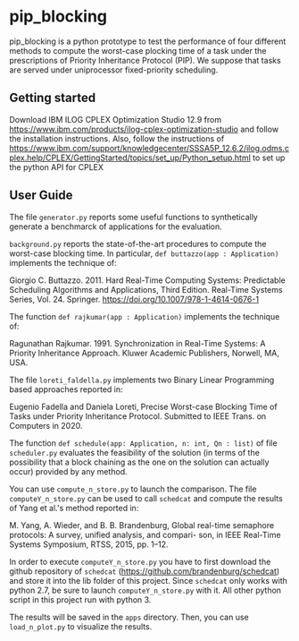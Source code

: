 # pip_blocking
pip_blocking is a python prototype to test the performance of four different methods to compute the worst-case plocking time of a task under the prescriptions of Priority Inheritance Protocol (PIP). We suppose that tasks are served under uniprocessor fixed-priority scheduling.

## Getting started
Download IBM ILOG CPLEX Optimization Studio 12.9 from https://www.ibm.com/products/ilog-cplex-optimization-studio and follow the installation instructions.
Also, follow the instructions of https://www.ibm.com/support/knowledgecenter/SSSA5P_12.6.2/ilog.odms.cplex.help/CPLEX/GettingStarted/topics/set_up/Python_setup.html to set up the python API for CPLEX

## User Guide
The file `generator.py` reports some useful functions to synthetically generate a benchmarck of applications for the evaluation.

`background.py` reports the state-of-the-art procedures to compute the worst-case blocking time. In particular, `def buttazzo(app : Application)` implements the technique of:

Giorgio C. Buttazzo. 2011. Hard Real-Time Computing Systems: Predictable Scheduling Algorithms and Applications, Third Edition. Real-Time Systems Series, Vol. 24. Springer. https://doi.org/10.1007/978-1-4614-0676-1

The function `def rajkumar(app : Application)` implements the technique of:

Ragunathan Rajkumar. 1991. Synchronization in Real-Time Systems: A Priority Inheritance Approach. Kluwer Academic
Publishers, Norwell, MA, USA.

The file `loreti_faldella.py` implements two Binary Linear Programming based approaches reported in:

Eugenio Fadella and Daniela Loreti, Precise Worst-case Blocking Time of Tasks under Priority Inheritance Protocol. Submitted to IEEE Trans. on Computers in 2020.

The function `def schedule(app: Application, n: int, Qn : list)` of file `scheduler.py` evaluates the feasibility of the solution (in terms of the possibility that a block chaining as the one on the solution can actually occur) provided by any method.

You can use `compute_n_store.py` to launch the comparison. The file `computeY_n_store.py` can be used to call `schedcat` and compute the results of Yang et al.'s method reported in:

M. Yang, A. Wieder, and B. B. Brandenburg, Global real-time semaphore protocols: A survey, unified analysis, and compari- son, in IEEE Real-Time Systems Symposium, RTSS, 2015, pp. 1–12.

In order to execute `computeY_n_store.py` you have to first download the github repository of `schedcat` (https://github.com/brandenburg/schedcat) and store it into the lib folder of this project. Since `schedcat` only works with python 2.7, be sure to launch `computeY_n_store.py` with it. All other python script in this project run with python 3.

The results will be saved in the `apps` directory. Then, you can use `load_n_plot.py` to visualize the results.
